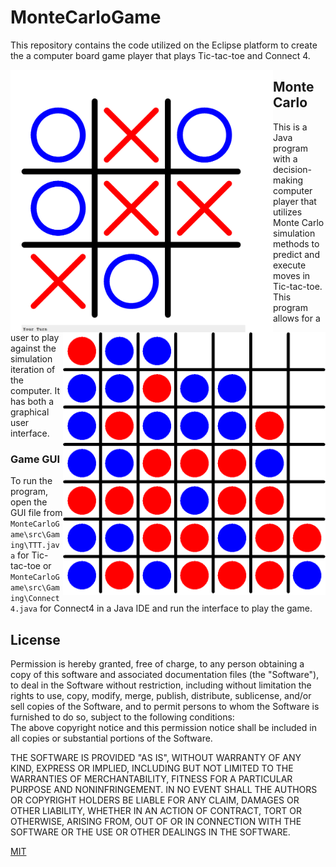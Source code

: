 # MonteCarloGame
This repository contains the code utilized on the Eclipse platform to create the a computer board game player that plays Tic-tac-toe and Connect 4.

<img align="left" width="420" height="420" src="https://github.com/SVJayanthi/MonteCarloGame/blob/master/GUI/TTT.PNG">
<img align="right" width="420" height="420" src="https://github.com/SVJayanthi/MonteCarloGame/blob/master/GUI/Connect4.png">

 
  
   
    
## Monte Carlo
This is a Java program with a decision-making computer player that utilizes Monte Carlo simulation methods to predict and execute moves in Tic-tac-toe. This program allows for a user to play against the simulation iteration of the computer. It has both a graphical user interface.

### Game GUI
To run the program, open the GUI file from 
`MonteCarloGame\src\Gaming\TTT.java` for Tic-tac-toe
or
`MonteCarloGame\src\Gaming\Connect4.java` for Connect4
in a Java IDE and run the interface to play the game.

## License
Permission is hereby granted, free of charge, to any person obtaining a copy
of this software and associated documentation files (the "Software"), to deal
in the Software without restriction, including without limitation the rights
to use, copy, modify, merge, publish, distribute, sublicense, and/or sell
copies of the Software, and to permit persons to whom the Software is
furnished to do so, subject to the following conditions:  
The above copyright notice and this permission notice shall be included in all
copies or substantial portions of the Software.

THE SOFTWARE IS PROVIDED "AS IS", WITHOUT WARRANTY OF ANY KIND, EXPRESS OR
IMPLIED, INCLUDING BUT NOT LIMITED TO THE WARRANTIES OF MERCHANTABILITY,
FITNESS FOR A PARTICULAR PURPOSE AND NONINFRINGEMENT. IN NO EVENT SHALL THE
AUTHORS OR COPYRIGHT HOLDERS BE LIABLE FOR ANY CLAIM, DAMAGES OR OTHER
LIABILITY, WHETHER IN AN ACTION OF CONTRACT, TORT OR OTHERWISE, ARISING FROM,
OUT OF OR IN CONNECTION WITH THE SOFTWARE OR THE USE OR OTHER DEALINGS IN THE
SOFTWARE.

[MIT](LICENSE)
